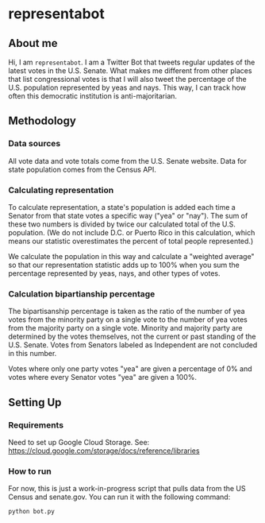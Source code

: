 # representabot

<!--- TODO: add links! --> 

## About me

Hi, I am `representabot`. I am a Twitter Bot that tweets regular updates of the latest votes in the U.S. Senate. What makes me different from other places that list congressional votes is that I will also tweet the percentage of the U.S. population represented by yeas and nays. This way, I can track how often this democratic institution is anti-majoritarian. 

## Methodology

### Data sources 

All vote data and vote totals come from the U.S. Senate website. Data for state population comes from the Census API.

### Calculating representation

To calculate representation, a state's population is added each time a Senator from that state votes a specific way ("yea" or "nay"). The sum of these two numbers is divided by twice our calculated total of the U.S. population. (We do not include D.C. or Puerto Rico in this calculation, which means our statistic overestimates the percent of total people represented.)

We calculate the population in this way and calculate a "weighted average" so that our representation statistic adds up to 100% when you sum the percentage represented by yeas, nays, and other types of votes. 

### Calculation bipartianship percentage

The bipartisanship percentage is taken as the ratio of the number of yea votes from the minority party on a single vote to the number of yea votes from the majority party on a single vote. Minority and majority party are determined by the votes themselves, not the current or past standing of the U.S. Senate. Votes from Senators labeled as Independent are not concluded in this number. 

Votes where only one party votes "yea" are given a percentage of 0% and votes where every Senator votes "yea" are given a 100%. 

## Setting Up

### Requirements 
Need to set up Google Cloud Storage.
See: https://cloud.google.com/storage/docs/reference/libraries

### How to run
For now, this is just a work-in-progress script that pulls data from the US Census and senate.gov. You can run it with the following command:

```
python bot.py
```
